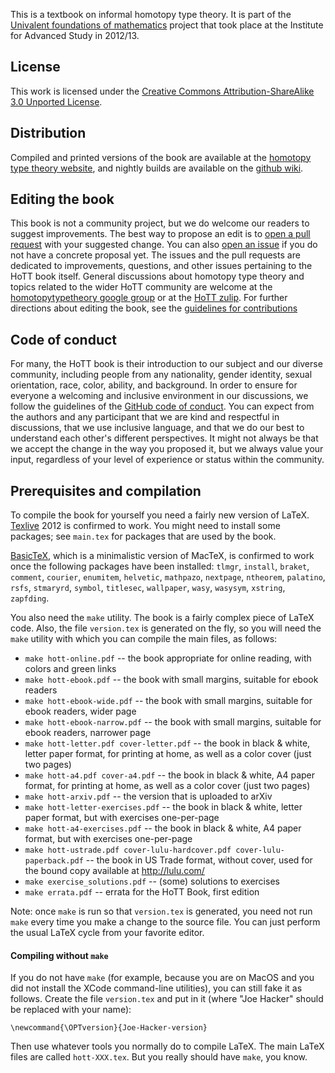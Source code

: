 This is a textbook on informal homotopy type theory.
It is part of the [Univalent foundations of mathematics](http://www.math.ias.edu/sp/univalent)
project that took place at the Institute for Advanced Study in 2012/13.

## License

This work is licensed under the
[Creative Commons Attribution-ShareAlike 3.0 Unported License](http://creativecommons.org/licenses/by-sa/3.0/).

## Distribution

Compiled and printed versions of the book are available at the
[homotopy type theory website](http://homotopytypetheory.org/book),
and nightly builds are available on the
[github wiki](https://github.com/HoTT/book/wiki/Nightly-Builds).

## Editing the book

This book is not a community project, but we do welcome our readers to suggest improvements. The best way to propose an edit is to [open a pull request](https://github.com/HoTT/book/compare) with your suggested change. You can also [open an issue](https://github.com/HoTT/book/issues/new/choose) if you do not have a concrete proposal yet. The issues and the pull requests are dedicated to improvements, questions, and other issues pertaining to the HoTT book itself. General discussions about homotopy type theory and topics related to the wider HoTT community are welcome at the [homotopytypetheory google group](https://groups.google.com/g/homotopytypetheory) or at the [HoTT zulip](https://hott.zulipchat.com). For further directions about editing the book, see the [guidelines for contributions](https://github.com/HoTT/book/blob/master/CONTRIBUTING.md)

## Code of conduct

For many, the HoTT book is their introduction to our subject and our diverse community, including people from any nationality, gender identity, sexual orientation, race, color, ability, and background. In order to ensure for everyone a welcoming and inclusive environment in our discussions, we follow the guidelines of the [GitHub code of conduct](https://docs.github.com/en/site-policy/github-terms/github-community-forum-code-of-conduct). You can expect from the authors and any participant that we are kind and respectful in discussions, that we use inclusive language, and that we do our best to understand each other's different perspectives. It might not always be that we accept the change in the way you proposed it, but we always value your input, regardless of your level of experience or status within the community.

## Prerequisites and compilation

To compile the book for yourself you need a fairly new version of LaTeX.
[Texlive](http://www.tug.org/texlive/) 2012 is confirmed to work. You might need
to install some packages; see `main.tex` for packages that are used by the book.

[BasicTeX](http://www.tug.org/mactex/morepackages.html), which is a minimalistic
version of MacTeX, is confirmed to work once the following packages have been
installed: `tlmgr`, `install`, `braket`, `comment`, `courier`, `enumitem`,
`helvetic`, `mathpazo`, `nextpage`, `ntheorem`, `palatino`, `rsfs`, `stmaryrd`,
`symbol`, `titlesec`, `wallpaper`, `wasy`, `wasysym`, `xstring`, `zapfding`.

You also need the `make` utility. The book is a fairly complex piece of LaTeX
code. Also, the file `version.tex` is generated on the fly, so you will need the
`make` utility with which you can compile the main files, as follows:

* `make hott-online.pdf` -- the book appropriate for online reading, with colors and green links
* `make hott-ebook.pdf` -- the book with small margins, suitable for ebook readers
* `make hott-ebook-wide.pdf` -- the book with small margins, suitable for ebook readers, wider page
* `make hott-ebook-narrow.pdf` -- the book with small margins, suitable for ebook readers, narrower page
* `make hott-letter.pdf cover-letter.pdf` -- the book in black & white, letter paper format,
   for printing at home, as well as a color cover (just two pages)
* `make hott-a4.pdf cover-a4.pdf` -- the book in black & white, A4 paper format,
   for printing at home, as well as a color cover (just two pages)
* `make hott-arxiv.pdf` -- the version that is uploaded to arXiv
* `make hott-letter-exercises.pdf` -- the book in black & white, letter paper format, but with exercises one-per-page
* `make hott-a4-exercises.pdf` -- the book in black & white, A4 paper format, but with exercises one-per-page
* `make hott-ustrade.pdf cover-lulu-hardcover.pdf cover-lulu-paperback.pdf` --
   the book in US Trade format, without cover, used for the bound copy available
   at http://lulu.com/
* `make exercise_solutions.pdf` -- (some) solutions to exercises
* `make errata.pdf` -- errata for the HoTT Book, first edition

Note: once `make` is run so that `version.tex` is generated, you need not run `make` every time you make
a change to the source file. You can just perform the usual LaTeX cycle from your favorite editor.

#### Compiling without `make`

If you do not have `make` (for example, because you are on MacOS and you did not
install the XCode command-line utilities), you can still fake it as follows.
Create the file `version.tex` and put in it (where "Joe Hacker" should be
replaced with your name):

    \newcommand{\OPTversion}{Joe-Hacker-version}

Then use whatever tools you normally do to compile LaTeX. The main LaTeX files are called 
`hott-XXX.tex`. But you really should have `make`, you know.

